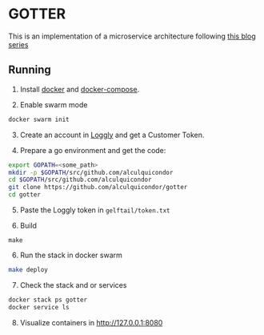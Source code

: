 # GOTTER

This is an implementation of a microservice architecture following [this blog series](http://callistaenterprise.se/blogg/teknik/2017/02/17/go-blog-series-part1/)

## Running

1. Install [docker](https://docs.docker.com/engine/installation/) and [docker-compose](https://docs.docker.com/compose/install/).

2. Enable swarm mode

```sh
docker swarm init
```

3. Create an account in [Loggly](https://loggly.com) and get a Customer Token.

4. Prepare a go environment and get the code:

```sh
export GOPATH=<some_path>
mkdir -p $GOPATH/src/github.com/alculquicondor
cd $GOPATH/src/github.com/alculquicondor
git clone https://github.com/alculquicondor/gotter
cd gotter
```

5. Paste the Loggly token in `gelftail/token.txt`

6. Build

```
make
```

6. Run the stack in docker swarm

```sh
make deploy
```

7. Check the stack and or services

```sh
docker stack ps gotter
docker service ls
```

8. Visualize containers in http://127.0.0.1:8080
